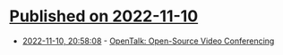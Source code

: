 # [Published on 2022-11-10](index.md)

* [2022-11-10, 20:58:08](https://news.ycombinator.com/item?id=33553252) - [OpenTalk: Open-Source Video Conferencing](https://sqwera.com/opentalk-open-source-video-conferencing/)
